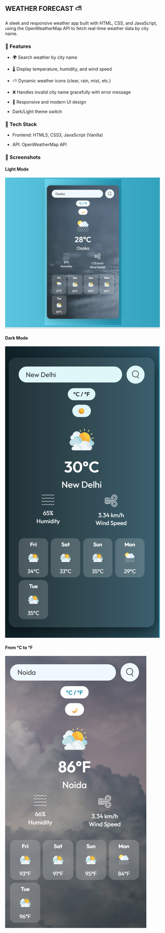 ## WEATHER FORECAST ⛅

A sleek and responsive weather app built with HTML, CSS, and JavaScript, using the OpenWeatherMap API to fetch real-time weather data by city name.


### 🚀 Features

- 🌍 Search weather by city name

- 🌡️ Display temperature, humidity, and wind speed

- ⛅ Dynamic weather icons (clear, rain, mist, etc.)

- ❌ Handles invalid city name gracefully with error message

- 🎨 Responsive and modern UI design

- Dark/Light theme switch


### 🔧 Tech Stack

- Frontend: HTML5, CSS3, JavaScript (Vanilla)

- API: OpenWeatherMap API


### 📸 Screenshots

#### Light Mode

![alt text](images/image-1.png)


#### Dark Mode

![alt text](images/image.png)


#### From °C to °F

![alt text](images/image-2.png)